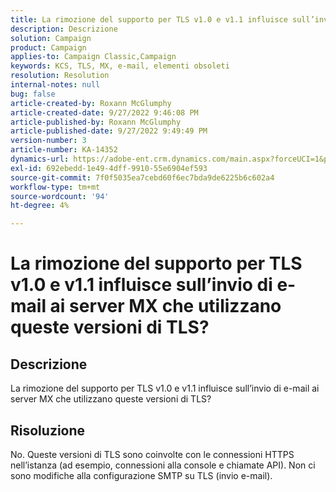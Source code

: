 ```yaml
---
title: La rimozione del supporto per TLS v1.0 e v1.1 influisce sull’invio di e-mail ai server MX che utilizzano queste versioni di TLS?
description: Descrizione
solution: Campaign
product: Campaign
applies-to: Campaign Classic,Campaign
keywords: KCS, TLS, MX, e-mail, elementi obsoleti
resolution: Resolution
internal-notes: null
bug: false
article-created-by: Roxann McGlumphy
article-created-date: 9/27/2022 9:46:08 PM
article-published-by: Roxann McGlumphy
article-published-date: 9/27/2022 9:49:49 PM
version-number: 3
article-number: KA-14352
dynamics-url: https://adobe-ent.crm.dynamics.com/main.aspx?forceUCI=1&pagetype=entityrecord&etn=knowledgearticle&id=e75a27cb-ad3e-ed11-9db1-00224808613b
exl-id: 692ebedd-1e49-4dff-9910-55e6904ef593
source-git-commit: 7f0f5035ea7cebd60f6ec7bda9de6225b6c602a4
workflow-type: tm+mt
source-wordcount: '94'
ht-degree: 4%

---
```


# La rimozione del supporto per TLS v1.0 e v1.1 influisce sull’invio di e-mail ai server MX che utilizzano queste versioni di TLS?

## Descrizione


La rimozione del supporto per TLS v1.0 e v1.1 influisce sull’invio di e-mail ai server MX che utilizzano queste versioni di TLS?


## Risoluzione


No. Queste versioni di TLS sono coinvolte con le connessioni HTTPS nell’istanza (ad esempio, connessioni alla console e chiamate API). Non ci sono modifiche alla configurazione SMTP su TLS (invio e-mail).
